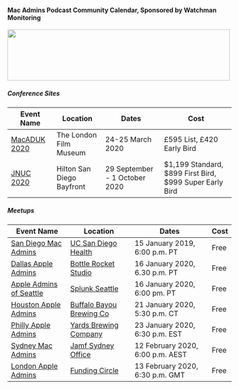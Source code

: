 #### Mac Admins Podcast Community Calendar, Sponsored by Watchman Monitoring

[<img src="https://podcast.macadmins.org/wp-content/uploads/2017/06/Watchman-Monitoring-logo-blue.png" alt="" width="500" height="115" />](https://www.watchmanmonitoring.com)

##### Conference Sites

| Event Name | Location | Dates | Cost |
|------------|----------|-------|------|
| [MacADUK 2020](https://macad.uk) | The London Film Museum | 24-25 March 2020 | £595 List, £420 Early Bird |
| [JNUC 2020](https://www.jamf.com/events/jamf-nation-user-conference/2020/) | Hilton San Diego Bayfront | 29 September - 1 October 2020 | $1,199 Standard, $899 First Bird, $999 Super Early Bird |


##### Meetups

| Event Name | Location | Dates | Cost |
|------------|----------|-------|------|
| [San Diego Mac Admins](https://www.jamf.com/jamf-nation/events/user-groups/318/san-diego-macadmins) | [UC San Diego Health](https://goo.gl/maps/88NxcyfGWfjrkmTS6) | 15 January 2019, 6:00 p.m. PT | Free |
| [Dallas Apple Admins](https://www.eventbrite.com/e/dallas-apple-admin-meet-up-january-2020-tickets-88582355209) | [Bottle Rocket Studio](https://goo.gl/maps/hdTatL4qMPoPFYjk8) | 16 January 2020, 6.30 p.m. PT | Free |
| [Apple Admins of Seattle](https://www.meetup.com/Seattle-Apple-Admins/) | [Splunk Seattle](https://www.google.com/maps/dir/44.571451,6.6745146/splunk+seattle+office/@17.8466009,-129.7746678,3z/data=!3m1!4b1!4m9!4m8!1m1!4e1!1m5!1m1!1s0x54901534fb36cf8d:0x4dd672c4bf12d060!2m2!1d-122.3296174!2d47.6168261) | 16 January 2020, 6:00 pm. PT | Free |
| [Houston Apple Admins](https://houstonappleadmins.org/Jan2020-Meetup/) | [Buffalo Bayou Brewing Co](https://g.page/BuffBrew?share) | 21 January 2020, 5:30 p.m. CT | Free |
| [Philly Apple Admins](https://www.meetup.com/Greater-Philadelphia-Area-Mac-Admins/events/267878108/) | [Yards Brewing Company](https://maps.apple.com/?address=500%20Spring%20Garden%20St,%20Philadelphia,%20PA%20%2019123,%20United%20States&auid=2143436201815719814&ll=39.960971,-75.146953&lsp=9902&q=Yards%20Brewing%20Company&_ext=ChkKBQgEEOIBCgQIBRADCgQIBhBoCgQIChAAEiYpxSuo8HP6Q0AxEcuqo8XJUsA5QwHOTJr7Q0BBGX5jngXJUsBQBA%3D%3D) | 23 January 2020, 6:30 p.m. EST | Free |
| [Sydney Mac Admins](https://www.meetup.com/Sydney-Mac-Admins/events/267920288/) | [Jamf Sydney Office](https://goo.gl/maps/DkcNzgNYzouX56ow8) | 12 February 2020, 6:00 p.m. AEST | Free |
| [London Apple Admins](https://www.eventbrite.com/e/13th-february-2020-meet-up-funding-circle-with-code42-tickets-88648234255) | [Funding Circle](https://goo.gl/maps/2FQZPAT2J5vnNdFdA) | 13 February 2020, 6:30 p.m. GMT | Free |
